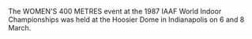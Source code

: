 The WOMEN'S 400 METRES event at the 1987 IAAF World Indoor Championships was held at the Hoosier Dome in Indianapolis on 6 and 8 March.

